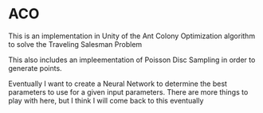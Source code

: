 # ACO

This is an implementation in Unity of the Ant Colony Optimization algorithm to solve the Traveling Salesman Problem

This also includes an impleementation of Poisson Disc Sampling in order to generate points.

Eventually I want to create a Neural Network to determine the best parameters to use for a given
input parameters. There are more things to play with here, but I think I will come back to this eventually

